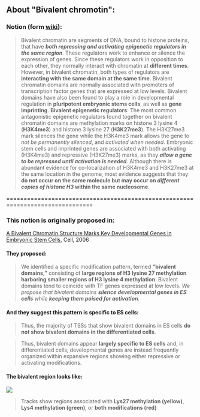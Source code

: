 ## About "Bivalent chromotin":
### Notion (form [wiki](https://en.wikipedia.org/wiki/Bivalent_chromatin)):
> Bivalent chromatin are segments of DNA, bound to histone proteins, that have _**both repressing and activating epigenetic regulators in the same region**_. These regulators work to enhance or silence the expression of genes. Since these regulators work in opposition to each other, they normally interact with chromatin at **different times**. However, in bivalent chromatin, both types of regulators are **interacting with the same domain at the same time**. Bivalent chromatin domains are normally associated with promoters of transcription factor genes that are expressed at low levels. Bivalent domains have also been found to play a role in developmental regulation in **pluripotent embryonic stems cells**, as well as **gene imprinting**.
> **Bivalent epigenetic regulators**:  The most common antagonistic epigenetic regulators found together on bivalent chromatin domains are methylation marks on histone 3 lysine 4 (**H3K4me3**) and histone 3 lysine 27 (**H3K27me3**). The H3K27me3 mark silences the gene while the H3K4me3 mark allows the gene to _not be permanently silenced_, and _activated when needed_. Embryonic stem cells and imprinted genes are associated with both activating (H3K4me3) and repressive (H3K27me3) marks, as they _**allow a gene to be repressed until activation is needed**_. Although there is abundant evidence for co-localization of H3K4me3 and H3K27me3 at the same location in the genome, most evidence suggests that they **do not occur on the same molecule but may occur on _different copies of histone H3_ within the same nucleosome**.

===============================================================================
### This notion is originally proposed in:
[A Bivalent Chromatin Structure Marks Key Developmental Genes in Embryonic Stem Cells](https://www.sciencedirect.com/science/article/pii/S0092867406003801), Cell, 2006

#### They proposed:
> We identified a specific modification pattern, termed **“bivalent domains,”** consisting of **large regions of H3 lysine 27 methylation harboring smaller regions of H3 lysine 4 methylation**. Bivalent domains tend to coincide with TF genes expressed at low levels. _We propose that bivalent domains **silence developmental genes in ES cells** while **keeping them poised for activation**._

#### And they suggest this pattern is specific to ES cells:
> Thus, the majority of TSSs that show bivalent domains in ES cells **do not show bivalent domains in the differentiated cells**.

> Thus, bivalent domains appear **largely specific to ES cells** and, in differentiated cells, developmental genes are instead frequently organized within expansive regions showing either repressive or activating modifications.

#### The bivalent region looks like:

![](https://ars.els-cdn.com/content/image/1-s2.0-S0092867406003801-gr1.jpg)

> Tracks show regions associated with **Lys27 methylation (yellow)**, **Lys4 methylation (green)**, or **both modifications (red)**

